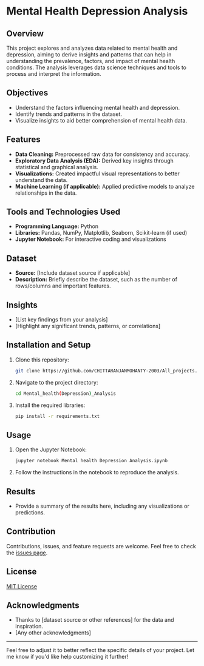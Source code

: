 # Mental Health Depression Analysis

## Overview

This project explores and analyzes data related to mental health and depression, aiming to derive insights and patterns that can help in understanding the prevalence, factors, and impact of mental health conditions. The analysis leverages data science techniques and tools to process and interpret the information.

## Objectives

- Understand the factors influencing mental health and depression.
- Identify trends and patterns in the dataset.
- Visualize insights to aid better comprehension of mental health data.

## Features

- **Data Cleaning:** Preprocessed raw data for consistency and accuracy.
- **Exploratory Data Analysis (EDA):** Derived key insights through statistical and graphical analysis.
- **Visualizations:** Created impactful visual representations to better understand the data.
- **Machine Learning (if applicable):** Applied predictive models to analyze relationships in the data.

## Tools and Technologies Used

- **Programming Language:** Python
- **Libraries:** Pandas, NumPy, Matplotlib, Seaborn, Scikit-learn (if used)
- **Jupyter Notebook:** For interactive coding and visualizations

## Dataset

- **Source:** [Include dataset source if applicable]
- **Description:** Briefly describe the dataset, such as the number of rows/columns and important features.

## Insights

- [List key findings from your analysis]
- [Highlight any significant trends, patterns, or correlations]

## Installation and Setup

1. Clone this repository:
   ```bash
   git clone https://github.com/CHITTARANJANMOHANTY-2003/All_projects.git
   ```
2. Navigate to the project directory:
   ```bash
   cd Mental_health(Depression)_Analysis
   ```
3. Install the required libraries:
   ```bash
   pip install -r requirements.txt
   ```

## Usage

1. Open the Jupyter Notebook:
   ```bash
   jupyter notebook Mental health Depression Analysis.ipynb
   ```
2. Follow the instructions in the notebook to reproduce the analysis.

## Results

- Provide a summary of the results here, including any visualizations or predictions.

## Contribution

Contributions, issues, and feature requests are welcome. Feel free to check the [issues page](https://github.com/yourusername/Mental-Health-Depression-Analysis/issues).

## License

[MIT License](LICENSE)

## Acknowledgments

- Thanks to [dataset source or other references] for the data and inspiration.
- [Any other acknowledgments]

---

Feel free to adjust it to better reflect the specific details of your project. Let me know if you'd like help customizing it further!
